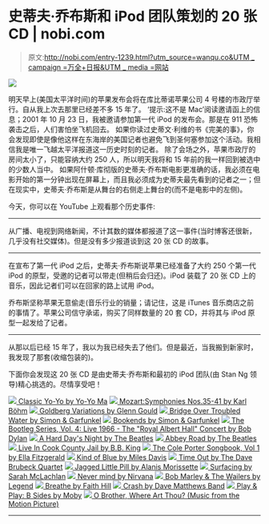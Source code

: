 # 史蒂夫·乔布斯和 iPod 团队策划的 20 张 CD | nobi.com

> 原文:[http://nobi.com/entry-1239.html?utm_source=wanqu.co&UTM _ campaign =万全+日报&UTM _ media =网站](http://nobi.com/entry-1239.html?utm_source=wanqu.co&utm_campaign=Wanqu+Daily&utm_medium=website)

[![](../Images/9ac8888f7b1455d1e606477182483dca.png)](http://nobi.com/archives/001/201603/large-720396aa4c31af3819c6c8c10549a5ba.jpg) 

明天早上(美国太平洋时间)的苹果发布会将在库比蒂诺苹果公司 4 号楼的市政厅举行。自从我上次去那里已经差不多 15 年了。
‘提示:这不是 Mac’阅读邀请函上的信息；2001 年 10 月 23 日，我被邀请参加第一代 iPod 的发布会。那是在 911 恐怖袭击之后，人们害怕坐飞机回去。
如果你读过史蒂文·利维的书《完美的事》，你会发现即使是像他这样在东海岸的美国记者也避免飞到圣何塞参加这个活动。我相信我是唯一飞越太平洋报道这一历史时刻的记者。
除了会场之外，苹果市政厅的房间太小了，只能容纳大约 250 人，所以明天我将和 15 年前的我一样回到被选中的少数人当中。
如果阿什顿·库彻版的史蒂夫·乔布斯电影更准确的话，我必须在电影开始的第一分钟出现在屏幕上，而且我必须成为史蒂夫最先看到的记者之一；但在现实中，史蒂夫·乔布斯是从舞台的右侧走上舞台的(而不是电影中的左侧)。

今天，你可以在 YouTube 上观看那个历史事件:

* * *

从广播、电视到网络新闻，不计其数的媒体都报道了这一事件(当时博客还很新，几乎没有社交媒体)。但是没有多少报道谈到这 20 张 CD 的故事。

* * *

在宣布了第一代 iPod 之后，史蒂夫·乔布斯说苹果已经准备了大约 250 个第一代 iPod 的原型，受邀的记者可以带走(但稍后会归还)。iPod 装载了 20 张 CD 上的音乐，因此记者们可以在回家的路上试用 iPod。

乔布斯坚称苹果无意偷走(音乐行业的销量；请记住，这是 iTunes 音乐商店之前的事情了。苹果公司信守承诺，购买了同样数量的 20 套 CD，并将其与 iPod 原型一起发给了记者。

* * *

从那以后已经 15 年了，我以为我已经失去了他们。但是最近，当我搬到新家时，我发现了那套(收缩包装的)。

下面你会发现这 20 张 CD 是由史蒂夫·乔布斯和最初的 iPod 团队(由 Stan Ng 领导)精心挑选的。尽情享受吧！

[![](../Images/c0c46495bbfd70fbfb6c86ae0befa2b5.png)
Classic Yo-Yo by Yo-Yo Ma](https://geo.itunes.apple.com/us/album/classic-yo-yo/id155722108?at=10lwWY&app=itunes) [![](../Images/6590fedf982be3922ffa82eb96a71cc7.png)
Mozart:Symphonies Nos.35-41 by Karl Böhm](https://geo.itunes.apple.com/us/album/mozart-symphonies-nos.-35-41/id968876434?at=10lwWY&app=itunes) [![](../Images/c00ed652c6a9a6e1f4e8aa04eefbb57c.png)
Goldberg Variations by Glenn Gould](https://geo.itunes.apple.com/us/album/bach-goldberg-variations-bwv/id594521223?at=10lwWY&app=itunes) [![](../Images/b9c38b4d764a84c657db8a9ed31b308a.png)
Bridge Over Troubled Water by Simon & Garfunkel](https://geo.itunes.apple.com/us/album/bridge-over-troubled-water/id324127933?at=10lwWY&app=itunes) [![](../Images/f184e2fd3fa28c359975aead9995f233.png)
Bookends by Simon & Garfunkel](https://geo.itunes.apple.com/us/album/bookends/id203303421?at=10lwWY&app=itunes) [![](../Images/51485046046b96e5a7f895e50d23d650.png)
The Bootleg Series, Vol. 4: Live 1966 - The "Royal Albert Hall" Concert by Bob Dylan](https://geo.itunes.apple.com/us/album/bootleg-series-vol.-4-live/id157433155?at=10lwWY&app=itunes) [![](../Images/d7f2e59196b45d0e303adb6eadb4f3b1.png)
A Hard Day's Night by The Beatles](https://geo.itunes.apple.com/us/album/a-hard-days-night/id401132835?at=10lwWY&app=itunes) [![](../Images/3256131e5c56b9ae395aff54920a6dea.png)
Abbey Road by The Beatles](https://geo.itunes.apple.com/us/album/abbey-road/id401186200?at=10lwWY&app=itunes) [![](../Images/ddbe4aebdd3318559bf25f668e59f78c.png)
Live In Cook County Jail by B.B. King](https://geo.itunes.apple.com/us/album/live-in-cook-county-jail/id1036336053?at=10lwWY&app=itunes) [![](../Images/add966d177f4d69eddd100efecf73114.png)
The Cole Porter Songbook, Vol 1 by Ella Fitzgerald](http://www.amazon.com/Cole-Porter-Songbook-Vol/dp/B0000046UG/ref=sr_1_1?ie=UTF8&qid=1458535394&sr=8-1&keywords=Ella+Fitzgerald+-+The+Cole+Porter+Songbook%2C+Vol+1) [![](../Images/01baad031b714f98c5b00f91f5e92148.png)
Kind of Blue by Miles Davis](https://geo.itunes.apple.com/us/album/kind-of-blue/id268443092?at=10lwWY&app=itunes) [![](../Images/d0653b57940aa16db0c06c7169b379c0.png)
Time Out by The Dave Brubeck Quartet](https://geo.itunes.apple.com/us/album/time-out/id193085545?at=10lwWY&app=itunes) [![](../Images/40b2e747a675a6e7372b05880a5ad736.png)
Jagged Little Pill by Alanis Morissette](https://geo.itunes.apple.com/us/album/jagged-little-pill-2015-remastered/id1050392837?at=10lwWY&app=itunes) [![](../Images/b2622499dad4d04d8cdd9f61238d9684.png)
Surfacing by Sarah McLachlan](https://geo.itunes.apple.com/us/album/surfacing/id388153718?at=10lwWY&app=itunes) [![](../Images/1ae75d6b125bbaf3e6e9933c1cc105ba.png)
Never mind by Nirvana](https://geo.itunes.apple.com/us/album/nevermind/id485495703?at=10lwWY&app=itunes) [![](../Images/45b6450b1b3db8403b4017cf4c05d340.png)
Bob Marley & The Wailers by Legend](https://geo.itunes.apple.com/us/album/legend-deluxe-edition/id19851211?at=10lwWY&app=itunes) [![](../Images/7007b250ba8d6a0c7ab147f2b40dcb2a.png)
Breathe by Faith Hill](https://geo.itunes.apple.com/us/album/breathe/id321981503?at=10lwWY&app=itunes) [![](../Images/e9b1cafd6e2d4bdb3eb678e18ab68b82.png)
Crash by Dave Matthews Band](https://geo.itunes.apple.com/us/album/crash/id388136111?at=10lwWY&app=itunes) [![](../Images/014a7bfcfbb34eb52c4dc51f2848ac9c.png)
Play & Play: B Sides by Moby](https://geo.itunes.apple.com/us/album/play-play-b-sides/id281242279?at=10lwWY&app=itunes) [![](../Images/1c0445c9faa225c1480eebc65c00e8bd.png)
O Brother, Where Art Thou? (Music from the Motion Picture)](https://geo.itunes.apple.com/us/album/o-brother-where-art-thou-music/id524827132?at=10lwWY&app=itunes)

* * *